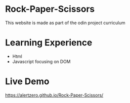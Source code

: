 # Rock-Paper-Scissors

This website is made as part of the odin project curriculum

# Learning Experience

<ul>
  <li>Html</li>
  <li>Javascript focusing on DOM</li>
</ul>

# Live Demo

https://alertzero.github.io/Rock-Paper-Scissors/
